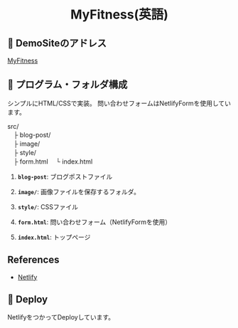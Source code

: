 
<h1 align="center">
  MyFitness(英語)
</h1>

## 💫 DemoSiteのアドレス

[MyFitness](https://myfitness-site.netlify.app/)



## 🧐 プログラム・フォルダ構成

シンプルにHTML/CSSで実装。
問い合わせフォームはNetlifyFormを使用しています。

src/  
　├ blog-post/  
　├ image/  
　├ style/  
　├ form.html 
　└ index.html
  
  
1.  **`blog-post`**: ブログポストファイル

2.  **`image/`**: 画像ファイルを保存するフォルダ。

3.  **`style/`**: CSSファイル

4.  **`form.html`**: 問い合わせフォーム（NetlifyFormを使用）

5.  **`index.html`**: トップページ

  

## References 

* [Netlify](https://www.netlify.com/)



## 🚀 Deploy

NetlifyをつかってDeployしています。





